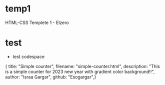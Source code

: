 # temp1
HTML-CSS Templete 1 - Elzero 

# test

- test codespace 




{
title: "Simple counter",
		filename: "simple-counter.html",
		description: "This is a simple counter for 2023 new year with gradient color background!!",
		author: "Israa Gargar",
		github: "Esogargar",}

        

